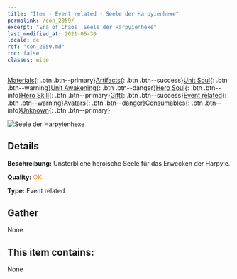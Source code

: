 ```yaml
---
title: "Item - Event related - Seele der Harpyienhexe"
permalink: /con_2059/
excerpt: "Era of Chaos  Seele der Harpyienhexe"
last_modified_at: 2021-06-30
locale: de
ref: "con_2059.md"
toc: false
classes: wide
---
```

 [Materials](/ItemsDE/){: .btn .btn--primary}[Artifacts](/ItemsDE/Artifacts/){: .btn .btn--success}[Unit Soul](/ItemsDE/UnitSoul/){: .btn .btn--warning}[Unit Awakening](/ItemsDE/UnitAwakening/){: .btn .btn--danger}[Hero Soul](/ItemsDE/HeroSoul/){: .btn .btn--info}[Hero Skill](/ItemsDE/HeroSkill/){: .btn .btn--primary}[Gift](/ItemsDE/Gift/){: .btn .btn--success}[Event related](/ItemsDE/Events/){: .btn .btn--warning}[Avatars](/ItemsDE/Avatars/){: .btn .btn--danger}[Consumables](/ItemsDE/Consumables/){: .btn .btn--info}[Unknown](/ItemsDE/Unknown/){: .btn .btn--primary}

 ![Seele der Harpyienhexe](/images/t/juexing_702.jpg)

## Details
 **Beschreibung:** Unsterbliche heroische Seele für das Erwecken der Harpyie.

 **Quality:** <span style="color: #FF8C00">OK</span>

 **Type:** Event related

## Gather

  None

## This item contains:

  None

